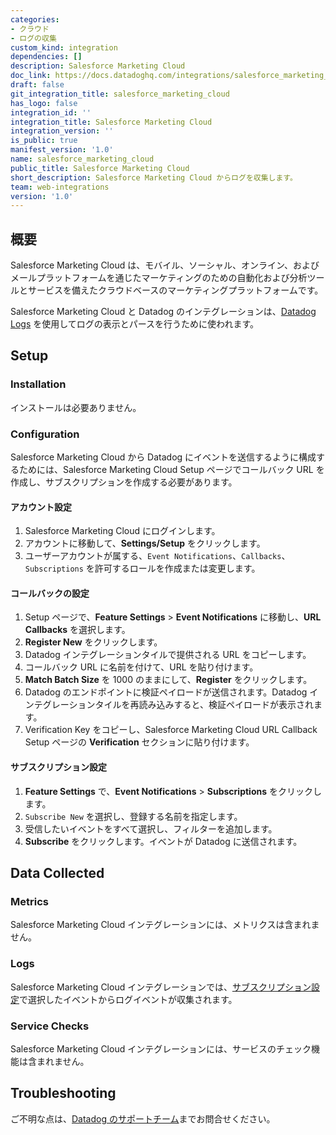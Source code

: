 ```yaml
---
categories:
- クラウド
- ログの収集
custom_kind: integration
dependencies: []
description: Salesforce Marketing Cloud
doc_link: https://docs.datadoghq.com/integrations/salesforce_marketing_cloud/
draft: false
git_integration_title: salesforce_marketing_cloud
has_logo: false
integration_id: ''
integration_title: Salesforce Marketing Cloud
integration_version: ''
is_public: true
manifest_version: '1.0'
name: salesforce_marketing_cloud
public_title: Salesforce Marketing Cloud
short_description: Salesforce Marketing Cloud からログを収集します。
team: web-integrations
version: '1.0'
---
```


<!--  SOURCED FROM https://github.com/DataDog/dogweb -->
## 概要

Salesforce Marketing Cloud は、モバイル、ソーシャル、オンライン、およびメールプラットフォームを通じたマーケティングのための自動化および分析ツールとサービスを備えたクラウドベースのマーケティングプラットフォームです。

Salesforce Marketing Cloud と Datadog のインテグレーションは、[Datadog Logs][1] を使用してログの表示とパースを行うために使われます。

## Setup

### Installation

インストールは必要ありません。

### Configuration

Salesforce Marketing Cloud から Datadog にイベントを送信するように構成するためには、Salesforce Marketing Cloud Setup ページでコールバック URL を作成し、サブスクリプションを作成する必要があります。

#### アカウント設定

1. Salesforce Marketing Cloud にログインします。
2. アカウントに移動して、**Settings/Setup** をクリックします。
3. ユーザーアカウントが属する、`Event Notifications`、`Callbacks`、`Subscriptions` を許可するロールを作成または変更します。

#### コールバックの設定

1. Setup ページで、**Feature Settings** > **Event Notifications** に移動し、**URL Callbacks** を選択します。
2. **Register New** をクリックします。
3. Datadog インテグレーションタイルで提供される URL をコピーします。
5. コールバック URL に名前を付けて、URL を貼り付けます。
6. **Match Batch Size** を 1000 のままにして、**Register** をクリックします。
7. Datadog のエンドポイントに検証ペイロードが送信されます。Datadog インテグレーションタイルを再読み込みすると、検証ペイロードが表示されます。
8. Verification Key をコピーし、Salesforce Marketing Cloud URL Callback Setup ページの **Verification** セクションに貼り付けます。

#### サブスクリプション設定

1. **Feature Settings** で、**Event Notifications** > **Subscriptions** をクリックします。
2. `Subscribe New` を選択し、登録する名前を指定します。
3. 受信したいイベントをすべて選択し、フィルターを追加します。
4. **Subscribe** をクリックします。イベントが Datadog に送信されます。

## Data Collected

### Metrics

Salesforce Marketing Cloud インテグレーションには、メトリクスは含まれません。

### Logs

Salesforce Marketing Cloud インテグレーションでは、[サブスクリプション設定](#subscription-setup)で選択したイベントからログイベントが収集されます。

### Service Checks

Salesforce Marketing Cloud インテグレーションには、サービスのチェック機能は含まれません。

## Troubleshooting

ご不明な点は、[Datadog のサポートチーム][2]までお問合せください。

[1]: https://docs.datadoghq.com/ja/logs/
[2]: https://docs.datadoghq.com/ja/help/